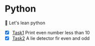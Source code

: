 # Python
🐍 Let's lean python

- [x] [Task1](https://github.com/KidoCode/cubez/blob/code/python/task1/task.py) Print even number less than 10
- [x] [Task2](https://github.com/KidoCode/cubez/blob/code/python/task2/task.py) A lie detector fir even and odd
